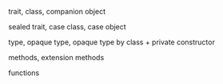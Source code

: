 trait, class, companion object

sealed trait, case class, case object

type, opaque type, opaque type by class + private constructor

methods, extension methods

functions
